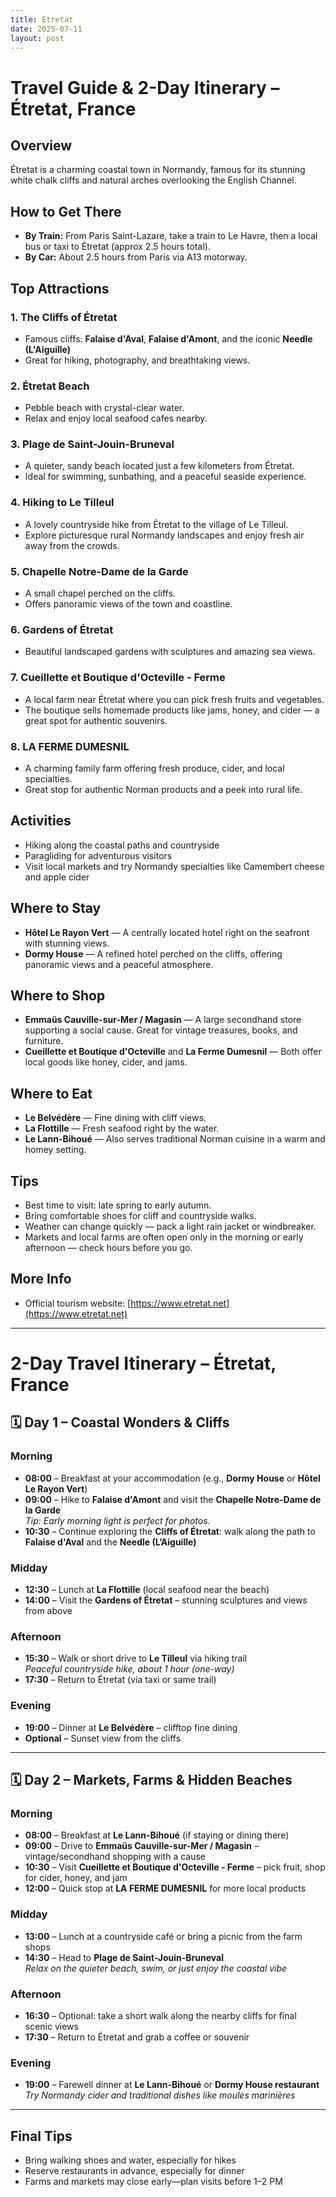 ```yaml
---
title: Etretat
date: 2025-07-11
layout: post
---
```

# Travel Guide & 2-Day Itinerary – Étretat, France

## Overview
Étretat is a charming coastal town in Normandy, famous for its stunning white chalk cliffs and natural arches overlooking the English Channel.

## How to Get There
- **By Train:** From Paris Saint-Lazare, take a train to Le Havre, then a local bus or taxi to Étretat (approx 2.5 hours total).
- **By Car:** About 2.5 hours from Paris via A13 motorway.

## Top Attractions
### 1. The Cliffs of Étretat
- Famous cliffs: **Falaise d'Aval**, **Falaise d'Amont**, and the iconic **Needle (L'Aiguille)**
- Great for hiking, photography, and breathtaking views.

### 2. Étretat Beach
- Pebble beach with crystal-clear water.
- Relax and enjoy local seafood cafes nearby.

### 3. Plage de Saint-Jouin-Bruneval
- A quieter, sandy beach located just a few kilometers from Étretat.
- Ideal for swimming, sunbathing, and a peaceful seaside experience.

### 4. Hiking to Le Tilleul
- A lovely countryside hike from Étretat to the village of Le Tilleul.
- Explore picturesque rural Normandy landscapes and enjoy fresh air away from the crowds.

### 5. Chapelle Notre-Dame de la Garde
- A small chapel perched on the cliffs.
- Offers panoramic views of the town and coastline.

### 6. Gardens of Étretat
- Beautiful landscaped gardens with sculptures and amazing sea views.

### 7. Cueillette et Boutique d'Octeville - Ferme
- A local farm near Étretat where you can pick fresh fruits and vegetables.
- The boutique sells homemade products like jams, honey, and cider — a great spot for authentic souvenirs.

### 8. LA FERME DUMESNIL
- A charming family farm offering fresh produce, cider, and local specialties.
- Great stop for authentic Norman products and a peek into rural life.

## Activities
- Hiking along the coastal paths and countryside
- Paragliding for adventurous visitors
- Visit local markets and try Normandy specialties like Camembert cheese and apple cider

## Where to Stay
- **Hôtel Le Rayon Vert** — A centrally located hotel right on the seafront with stunning views.
- **Dormy House** — A refined hotel perched on the cliffs, offering panoramic views and a peaceful atmosphere.

## Where to Shop
- **Emmaüs Cauville-sur-Mer / Magasin** — A large secondhand store supporting a social cause. Great for vintage treasures, books, and furniture.
- **Cueillette et Boutique d'Octeville** and **La Ferme Dumesnil** — Both offer local goods like honey, cider, and jams.

## Where to Eat
- **Le Belvédère** — Fine dining with cliff views.
- **La Flottille** — Fresh seafood right by the water.
- **Le Lann-Bihoué** — Also serves traditional Norman cuisine in a warm and homey setting.

## Tips
- Best time to visit: late spring to early autumn.
- Bring comfortable shoes for cliff and countryside walks.
- Weather can change quickly — pack a light rain jacket or windbreaker.
- Markets and local farms are often open only in the morning or early afternoon — check hours before you go.

## More Info
- Official tourism website: [https://www.etretat.net](https://www.etretat.net)

---

# 2-Day Travel Itinerary – Étretat, France

## 🗓 Day 1 – Coastal Wonders & Cliffs

### Morning
- **08:00** – Breakfast at your accommodation (e.g., **Dormy House** or **Hôtel Le Rayon Vert**)
- **09:00** – Hike to **Falaise d'Amont** and visit the **Chapelle Notre-Dame de la Garde**  
  _Tip: Early morning light is perfect for photos._
- **10:30** – Continue exploring the **Cliffs of Étretat**: walk along the path to **Falaise d'Aval** and the **Needle (L’Aiguille)**

### Midday
- **12:30** – Lunch at **La Flottille** (local seafood near the beach)
- **14:00** – Visit the **Gardens of Étretat** – stunning sculptures and views from above

### Afternoon
- **15:30** – Walk or short drive to **Le Tilleul** via hiking trail  
  _Peaceful countryside hike, about 1 hour (one-way)_
- **17:30** – Return to Étretat (via taxi or same trail)

### Evening
- **19:00** – Dinner at **Le Belvédère** – clifftop fine dining
- **Optional** – Sunset view from the cliffs

---

## 🗓 Day 2 – Markets, Farms & Hidden Beaches

### Morning
- **08:00** – Breakfast at **Le Lann-Bihoué** (if staying or dining there)
- **09:00** – Drive to **Emmaüs Cauville-sur-Mer / Magasin** – vintage/secondhand shopping with a cause
- **10:30** – Visit **Cueillette et Boutique d'Octeville - Ferme** – pick fruit, shop for cider, honey, and jam
- **12:00** – Quick stop at **LA FERME DUMESNIL** for more local products

### Midday
- **13:00** – Lunch at a countryside café or bring a picnic from the farm shops
- **14:30** – Head to **Plage de Saint-Jouin-Bruneval**  
  _Relax on the quieter beach, swim, or just enjoy the coastal vibe_

### Afternoon
- **16:30** – Optional: take a short walk along the nearby cliffs for final scenic views
- **17:30** – Return to Étretat and grab a coffee or souvenir

### Evening
- **19:00** – Farewell dinner at **Le Lann-Bihoué** or **Dormy House restaurant**  
  _Try Normandy cider and traditional dishes like moules marinières_

---

## Final Tips
- Bring walking shoes and water, especially for hikes
- Reserve restaurants in advance, especially for dinner
- Farms and markets may close early—plan visits before 1–2 PM
